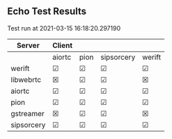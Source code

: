 ## Echo Test Results
Test run at 2021-03-15 16:18:20.297190

| Server      | Client      |             |             |             |
|-------------|-------------|-------------|-------------|-------------|
|             | aiortc      | pion        | sipsorcery  | werift      |
| werift      | &#9745;     | &#9745;     | &#9745;     | &#9745;     |
| libwebrtc   | &#x2612;    | &#9745;     | &#9745;     | &#x2612;    |
| aiortc      | &#9745;     | &#9745;     | &#9745;     | &#9745;     |
| pion        | &#9745;     | &#9745;     | &#9745;     | &#9745;     |
| gstreamer   | &#x2612;    | &#9745;     | &#9745;     | &#x2612;    |
| sipsorcery  | &#9745;     | &#9745;     | &#9745;     | &#9745;     |
